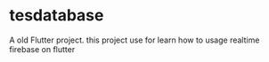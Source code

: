 # tesdatabase

A old Flutter project. this project use for learn how to usage realtime firebase on flutter
